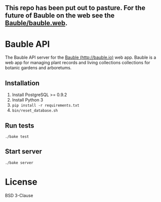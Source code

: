 ## This repo has been put out to pasture.  For the future of Bauble on the web see the [Bauble/bauble.web](https://github.com/Bauble/bauble.web).

# Bauble API

The Bauble API server for the [Bauble (http://bauble.io)](http://bauble.io) web app.  Bauble is a web app for managing plant records and living collections collections for botanic gardens and arboretums.

## Installation
 1. Install PostgreSQL >= 0.9.2
 2. Install Python 3
 3. ```pip install -r requirements.txt```
 4. ```bin/reset_database.sh```

## Run tests

```./bake test```


## Start server

```./bake server```


# License
BSD 3-Clause
